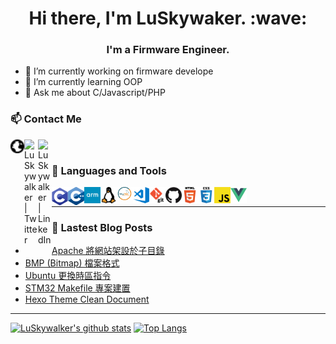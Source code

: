 <h1 align="center">Hi there, I'm LuSkywaker. :wave:</h1>

<h3 align="center">I'm a Firmware Engineer.</h3>

- :satellite: I’m currently working on firmware develope
- :flashlight: I’m currently learning OOP
- :speech_balloon: Ask me about C/Javascript/PHP

### :mailbox: Contact Me
[<img align="left" alt="LuSkywalker" width="22px" src="https://raw.githubusercontent.com/iconic/open-iconic/master/svg/globe.svg" />][website]
[<img align="left" alt="LuSkywalker | Twitter" width="22px" src="https://cdn.jsdelivr.net/npm/simple-icons@v3/icons/twitter.svg" />][twitter]
[<img align="left" alt="LuSkywalker | LinkedIn" width="22px" src="https://cdn.jsdelivr.net/npm/simple-icons@v3/icons/linkedin.svg" />][linkedin]
<br>

### :hammer: Languages and Tools
<img align="left" alt="C" width="26px" src="https://raw.githubusercontent.com/luswdev/luswdev/master/tool-images/c.png" />
<img align="left" alt="C" width="26px" src="https://raw.githubusercontent.com/luswdev/luswdev/master/tool-images/cpp.svg" />
<img align="left" alt="arm" width="26px" src="https://raw.githubusercontent.com/luswdev/luswdev/master/tool-images/arm.png" />
<img align="left" alt="Linux" width="26px" src="https://raw.githubusercontent.com/luswdev/luswdev/master/tool-images/linux.png" />
<img align="left" alt="MySQL" width="26px" src="https://raw.githubusercontent.com/luswdev/luswdev/master/tool-images/mysql1.png" />
<img align="left" alt="Visual Studio Code" width="26px" src="https://raw.githubusercontent.com/luswdev/luswdev/master/tool-images/vscode.png" />
<img align="left" alt="Git" width="26px" src="https://raw.githubusercontent.com/luswdev/luswdev/master/tool-images/git.png" />
<img align="left" alt="GitHub" width="26px" src="https://raw.githubusercontent.com/luswdev/luswdev/master/tool-images/github.png" />
<img align="left" alt="HTML5" width="26px" src="https://raw.githubusercontent.com/luswdev/luswdev/master/tool-images/html.png" />
<img align="left" alt="CSS3" width="26px" src="https://raw.githubusercontent.com/luswdev/luswdev/master/tool-images/css.png" />
<img align="left" alt="Javascript" width="26px" src="https://raw.githubusercontent.com/luswdev/luswdev/master/tool-images/js.png" />
<img align="left" alt="Vuejs" width="26px" src="https://raw.githubusercontent.com/luswdev/luswdev/master/tool-images/vue.png" />
<br>

---

### :notebook: Lastest Blog Posts
<!-- BLOG-POST-LIST:START -->
- [Apache 將網站架設於子目錄](https://blog.lusw.dev/posts/linux/apache-upload-in-subdir.html)
- [BMP (Bitmap) 檔案格式](https://blog.lusw.dev/posts/bitmap-file-structure.html)
- [Ubuntu 更換時區指令](https://blog.lusw.dev/posts/linux/change-timezone.html)
- [STM32 Makefile 專案建置](https://blog.lusw.dev/posts/linux/building-stm32-in-makefile.html)
- [Hexo Theme Clean Document](https://blog.lusw.dev/posts/hexo/theme-clean-doc.html)
<!-- BLOG-POST-LIST:END -->

---

[![LuSkywalker's github stats](https://github-readme-stats.vercel.app/api?username=luswdev&theme=react&show_icons=true&hide=issues)](https://github.com/luswdev)
[![Top Langs](https://github-readme-stats.vercel.app/api/top-langs/?username=luswdev&theme=react&layout=compact)](https://github.com/luswdev)

[website]: https://blog.lusw.dev
[twitter]: https://twitter.com/luswdev
[linkedin]: https://www.linkedin.com/in/callum-lu
